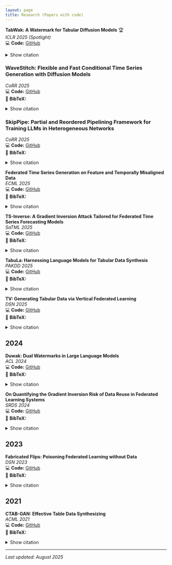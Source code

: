 ```yaml
---
layout: page
title: Research (Papers with code)
---
```


<a name="top"></a> 



**TabWak: A Watermark for Tabular Diffusion Models** 🏆  
*ICLR 2025 (Spotlight)*  
💻 **Code:** [GitHub](https://github.com/chaoyitud/TabWak)  
 <details><summary>Show citation</summary>
```bibtex
@inproceedings{zhu2025tabwak,
  title={TabWak: A Watermark for Tabular Diffusion Models},
  author={Zhu, Chaoyi and Tang, Jiayi and Galjaard, Jeroen M. and Chen, Pin-Yu and Birke, Robert and Bos, Cornelis and Chen, Lydia Y.},
  booktitle={International Conference on Learning Representations},
  year={2025},
  note={Spotlight}
}
```

</details>




### WaveStitch: Flexible and Fast Conditional Time Series Generation with Diffusion Models 
*CoRR 2025*  
💻 **Code:** [GitHub](https://github.com/adis98/HierarchicalTS)  
📝 **BibTeX:** <details>
<summary>Show citation</summary>
```bibtex
@article{shankar2025wavestitch,
  title={WaveStitch: Flexible and Fast Conditional Time Series Generation with Diffusion Models},
  author={Shankar, A. and Chen, Lydia Y. and van Deursen, A. and Hai, R.},
  journal={CoRR},
  volume={abs/2503.06231},
  year={2025}
}
```
</details>

### SkipPipe: Partial and Reordered Pipelining Framework for Training LLMs in Heterogeneous Networks  
*CoRR 2025*  
💻 **Code:** [GitHub](https://github.com/gensyn-ai/skippipe)  
📝 **BibTeX:** <details>
<summary>Show citation</summary>

```bibtex
@article{blagoev2025skippipe,
  title={SkipPipe: Partial and Reordered Pipelining Framework for Training LLMs in Heterogeneous Networks},
  author={Blagoev, N. and Chen, Lydia Y. and Ersoy, O.},
  journal={CoRR},
  volume={abs/2502.19913},
  year={2025}
}
```

</details>

**Federated Time Series Generation on Feature and Temporally Misaligned Data**  
*ECML 2025*  
💻 **Code:** [GitHub](https://github.com/soizhiwen/FedTDD)  
📝 **BibTeX:** <details>
<summary>Show citation</summary>

```bibtex
@inproceedings{fedtdd2025,
  title={Federated Time Series Generation on Feature and Temporally Misaligned Data},
  author={},
  booktitle={European Conference on Machine Learning and Principles and Practice of Knowledge Discovery in Databases},
  year={2025}
}
```

</details>

**TS-Inverse: A Gradient Inversion Attack Tailored for Federated Time Series Forecasting Models**  
*SaTML 2025*  
💻 **Code:** [GitHub](https://github.com/Capsar/ts-inverse)  
📝 **BibTeX:** <details>
<summary>Show citation</summary>

```bibtex
@inproceedings{meijer2025tsinverse,
  title={TS-Inverse: A Gradient Inversion Attack Tailored for Federated Time Series Forecasting Models},
  author={Meijer, C. and Huang, J. and Sharma, S. and Lazovik, E. and Chen, Lydia Y.},
  booktitle={IEEE Conference on Secure and Trustworthy Machine Learning},
  year={2025}
}
```

</details>

**TabuLa: Harnessing Language Models for Tabular Data Synthesis**  
*PAKDD 2025*  
💻 **Code:** [GitHub](https://github.com/zhao-zilong/Tabula)  
📝 **BibTeX:** <details>
<summary>Show citation</summary>

```bibtex
@inproceedings{tabula2025,
  title={TabuLa: Harnessing Language Models for Tabular Data Synthesis},
  author={},
  booktitle={Pacific-Asia Conference on Knowledge Discovery and Data Mining},
  year={2025}
}
```

</details>

**TV: Generating Tabular Data via Vertical Federated Learning**  
*DSN 2025*  
💻 **Code:** [GitHub](https://github.com/zhao-zilong/gtv)  
📝 **BibTeX:** <details>
<summary>Show citation</summary>

```bibtex
@inproceedings{tv2025,
  title={TV: Generating Tabular Data via Vertical Federated Learning},
  author={},
  booktitle={IEEE/IFIP International Conference on Dependable Systems and Networks},
  year={2025}
}
```

</details>

## 2024

**Duwak: Dual Watermarks in Large Language Models**  
*ACL 2024*  
💻 **Code:** [GitHub](https://github.com/chaoyitud/Dual-Watermarks)  
📝 **BibTeX:** <details>
<summary>Show citation</summary>

```bibtex
@inproceedings{duwak2024,
  title={Duwak: Dual Watermarks in Large Language Models},
  author={},
  booktitle={Annual Meeting of the Association for Computational Linguistics},
  year={2024}
}
```

</details>

**On Quantifying the Gradient Inversion Risk of Data Reuse in Federated Learning Systems**  
*SRDS 2024*  
💻 **Code:** [GitHub](https://github.com/GillHuang-Xtler/CGI_multiserver_inversion)  
📝 **BibTeX:** <details>
<summary>Show citation</summary>

```bibtex
@inproceedings{huang2024quantifying,
  title={On Quantifying the Gradient Inversion Risk of Data Reuse in Federated Learning Systems},
  author={Huang, J. and Chen, Lydia Y. and Roos, S.},
  booktitle={International Symposium on Reliable Distributed Systems},
  year={2024}
}
```

</details>

## 2023

**Fabricated Flips: Poisoning Federated Learning without Data**  
*DSN 2023*  
💻 **Code:** [GitHub](https://github.com/GillHuang-Xtler/DFA_untargeted_attack)  
📝 **BibTeX:** <details>
<summary>Show citation</summary>

```bibtex
@inproceedings{huang2023fabricated,
  title={Fabricated Flips: Poisoning Federated Learning without Data},
  author={Huang, J. and Zhao, Z. and Chen, Lydia Y. and Roos, S.},
  booktitle={Annual IEEE/IFIP International Conference on Dependable Systems and Networks},
  year={2023}
}
```

</details>

## 2021

**CTAB-GAN: Effective Table Data Synthesizing**  
*ACML 2021*  
💻 **Code:** [GitHub](https://github.com/Team-TUD/CTAB-GAN)  
📝 **BibTeX:** <details>
<summary>Show citation</summary>

```bibtex
@inproceedings{zhao2021ctabgan,
  title={CTAB-GAN: Effective Table Data Synthesizing},
  author={Zhao, Z. and Kunar, A. and Birke, R. and Chen, Lydia Y.},
  booktitle={Asian Conference on Machine Learning},
  year={2021},
  editor={Balasubramanian, V. N. and Tsang, I. W.}
}
```

</details>

---

*Last updated: August 2025*

<!--
Our research themes span in the following areas. 

- [Generative Models](#generative-models)
- [Robust, and Private Learning](#robust-and-private-learning)
- [Federated Learning ](#federated-learning-)
  

# Generative Models<a name="Generative"></a>

While big data is powering up the deep learning models, it is costly and inevitably intrudes privacy to curate such data. Synthetically generated data not only alleviates the cost of collecting data but also overcome the privacy concerns and legislation boundary. How to generate synthetic data that fulfill the requirements of data similarity, analysis utility, privacy and generalization?

We are exploring a wide range of generative models for synthesizing tabular data, ranging from Generative Adversarial Networks (GANs), latent difussion, flow models, and large language models. 
We are also actively collaborating with various industrial partners to explore synthetic data as a privacy-preserving data sharing solution, such as major European energy companies, and finacial companies. 



# Robust, and Private Learning<a name="RPFlearning"></a> 

Artificial intelligence (AI) and machine learning (ML) are ubiquitous in our daily lives in the form of search engines, machine translation, self-driving cars and much more. The prevailing assumptions of existing ML algorithms are that data is neutral and can be freely accessed (without breaching privacy). As a result, the existing algorithms fall short of addressing challenges in realistic scenarios, i.e., against adversarial examples, dirty data, and unreliable execution environments while still preserving data privacy. These issues are further exacerbated by large and distributed learning problems, the data for which is collected over multiple sources and must be computed on distributed nodes.

In this line of research, we are designing robust, privacy-preserving and fair learning algorithms. Topics include:
- Robust Machine Learning: designing learning algorithms that are robust to dirty data inputs.
- Adversarial Attacks and Defenses: designing adversarial attacks and defense mechanisms for deployed deep models.
- Differential private (deep) learning: designing effective differential private ML models with precise accuracy accounting.

<figure>
 <a href="#top">
  <img src="../assets/img/top.png" alt="top" style="float: right;" width="30" height="30">
 </a>
</figure>

# Federated Learning <a name="eLInf"></a> 
Data is constantly generated and collected by edge devices (of the network) to power up today’s AI and ML analyses. With the advancement of algorithmic compression techniques and hardware technology, the ability to train neural networks and run inference on edge devices has gone from myth to reality. Federated learning (FL) is an emerging learning paradigm where distributed edge nodes collaboratively learn the weights of neural networks iteratively without directly sharing data. It is largely unexplored how existing deep learning algorithms can be realized within a FL framework, thereby overcoming network communications and adversarial threats. Moreover, owing to the vast number of available trained models and highly heterogeneous mobile devices, it is no mean feat to identify and deploy the right model for individual edge devices.

In this line of research, we are designing learning algorithms and prototyping system solutions for ML training and inference on distributed edge devices. Topics include:

- Confidential Vertical Learning for Manufacturer: collaborating with the world leading material manufacturers to design confidential vertical federated learning on variety of machine learning models
- Attacks and Defenses in Federated Learning: designing data free model poisoning attacks, gradient inversion attacks, and freerider attacks for various federated learning systems
- Continue Federated Learning and Domain Adaptation: designing federated learning systems that tackle two foundemntal challenges in real life: data continitously evolves through different domains and learning tasks also change over time. 
- Deep Model Inferences on Edge Devices: designing and prototyping an inference engine that can search for optimal models and configurations for edge devices at scale.

<figure>
 <a href="#top">
  <img src="../assets/img/top.png" alt="top" style="float: right;" width="30" height="30">
 </a>
</figure>

-->
